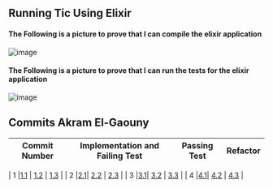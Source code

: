 ## Running Tic Using Elixir

#### The Following is a picture to prove that I can compile the elixir application
![image](https://user-images.githubusercontent.com/64698780/121091482-0bc06480-c7b8-11eb-8656-e87c735b4c30.png)

#### The Following is a picture to prove that I can run the tests for the elixir application
![image](https://user-images.githubusercontent.com/64698780/121091520-1c70da80-c7b8-11eb-9880-f3e726aeb0f9.png)

## Commits Akram El-Gaouny

| Commit Number | Implementation and Failing Test | Passing Test                  | Refactor                                                      |
| --------------| --------------------------------| -------------                 | --------      |

| 1             |[1.1](https://www.google.com)    | [1.2](https://www.google.com) | [1.3](https://www.google.com) | 
| 2 |[2.1](https://www.google.com)| [2.2](https://www.google.com) | [2.3](https://www.google.com) | 
| 3 |[3.1](https://www.google.com)| [3.2](https://www.google.com) | [3.3](https://www.google.com) | 
| 4 |[4.1](https://www.google.com)| [4.2](https://www.google.com) | [4.3](https://www.google.com) | 

